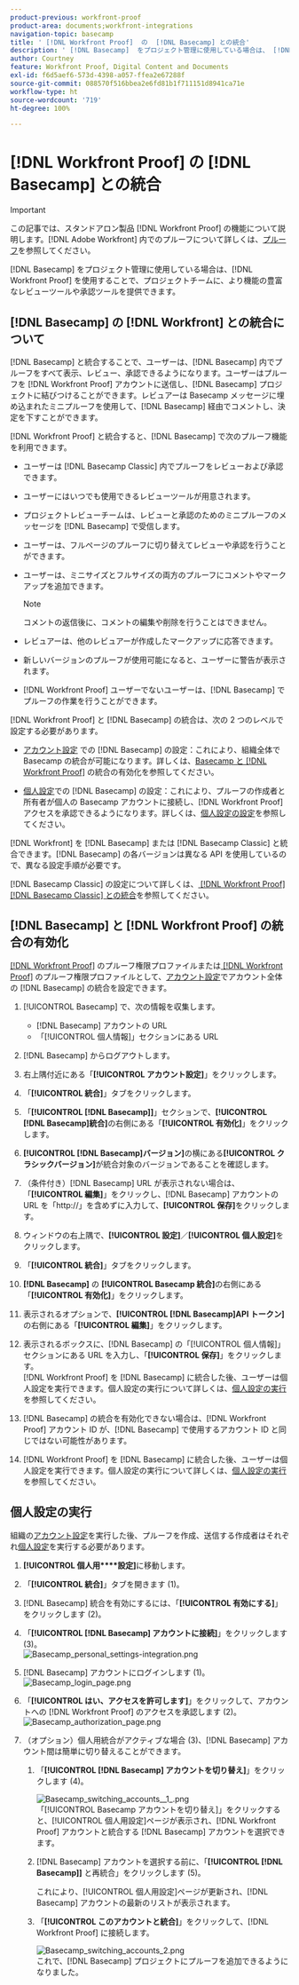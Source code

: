 ```yaml
---
product-previous: workfront-proof
product-area: documents;workfront-integrations
navigation-topic: basecamp
title: ' [!DNL Workfront Proof]  の  [!DNL Basecamp] との統合'
description: ' [!DNL Basecamp]  をプロジェクト管理に使用している場合は、 [!DNL Workfront Proof] を使用することで、プロジェクトチームに、より機能の豊富なレビューツールや承認ツールを提供できます。'
author: Courtney
feature: Workfront Proof, Digital Content and Documents
exl-id: f6d5aef6-573d-4398-a057-ffea2e67288f
source-git-commit: 088570f516bbea2e6fd81b1f711151d8941ca71e
workflow-type: ht
source-wordcount: '719'
ht-degree: 100%

---
```


# [!DNL Workfront Proof] の [!DNL Basecamp] との統合

>[!IMPORTANT]
>
>この記事では、スタンドアロン製品 [!DNL Workfront Proof] の機能について説明します。[!DNL Adobe Workfront] 内でのプルーフについて詳しくは、[プルーフ](../../../review-and-approve-work/proofing/proofing.md)を参照してください。

[!DNL Basecamp] をプロジェクト管理に使用している場合は、[!DNL Workfront Proof] を使用することで、プロジェクトチームに、より機能の豊富なレビューツールや承認ツールを提供できます。

## [!DNL Basecamp] の [!DNL Workfront] との統合について

[!DNL Basecamp] と統合することで、ユーザーは、[!DNL Basecamp] 内でプルーフをすべて表示、レビュー、承認できるようになります。ユーザーはプルーフを [!DNL Workfront Proof] アカウントに送信し、[!DNL Basecamp] プロジェクトに結びつけることができます。レビュアーは Basecamp メッセージに埋め込まれたミニプルーフを使用して、[!DNL Basecamp] 経由でコメントし、決定を下すことができます。

[!DNL Workfront Proof] と統合すると、[!DNL Basecamp] で次のプルーフ機能を利用できます。

* ユーザーは [!DNL Basecamp Classic] 内でプルーフをレビューおよび承認できます。
* ユーザーにはいつでも使用できるレビューツールが用意されます。
* プロジェクトレビューチームは、レビューと承認のためのミニプルーフのメッセージを [!DNL Basecamp] で受信します。
* ユーザーは、フルページのプルーフに切り替えてレビューや承認を行うことができます。
* ユーザーは、ミニサイズとフルサイズの両方のプルーフにコメントやマークアップを追加できます。

  >[!NOTE]
  >
  >コメントの返信後に、コメントの編集や削除を行うことはできません。

* レビュアーは、他のレビュアーが作成したマークアップに応答できます。
* 新しいバージョンのプルーフが使用可能になると、ユーザーに警告が表示されます。
* [!DNL Workfront Proof] ユーザーでないユーザーは、[!DNL Basecamp] でプルーフの作業を行うことができます。

[!DNL Workfront Proof] と [!DNL Basecamp] の統合は、次の 2 つのレベルで設定する必要があります。

* [アカウント設定](https://support.workfront.com/hc/ja-jp/sections/115000912147-Account-settings) での [!DNL Basecamp] の設定：これにより、組織全体で Basecamp の統合が可能になります。詳しくは、[Basecamp と  [!DNL Workfront Proof]](#enabling-the-basecamp-integration-with-workfront-proof) の統合の有効化を参照してください。

* [個人設定](https://support.workfront.com/hc/ja-jp/sections/115000921168-Personal-settings)での [!DNL Basecamp] の設定：これにより、プルーフの作成者と所有者が個人の Basecamp アカウントに接続し、[!DNL Workfront Proof] アクセスを承認できるようになります。詳しくは、[個人設定の設定](#configuring-personal-settings)を参照してください。

[!DNL Workfront] を [!DNL Basecamp] または [!DNL Basecamp Classic] と統合できます。[!DNL Basecamp] の各バージョンは異なる API を使用しているので、異なる設定手順が必要です。

[!DNL Basecamp Classic] の設定について詳しくは、[ [!DNL Workfront Proof]  [!DNL Basecamp Classic] との統合](https://support.workfront.com/knowledge/articles/115004234707/en-us?brand_id=662728&amp;return_to=%2Fhc%2Fen-us%2Farticles%2F115004234707)を参照してください。

## [!DNL Basecamp] と [!DNL Workfront Proof] の統合の有効化

[ [!DNL Workfront Proof]](../../../workfront-proof/wp-acct-admin/account-settings/proof-perm-profiles-in-wp.md) のプルーフ権限プロファイルまたは[ [!DNL Workfront Proof]](../../../workfront-proof/wp-acct-admin/account-settings/proof-perm-profiles-in-wp.md) のプルーフ権限プロファイルとして、[アカウント設定](https://support.workfront.com/hc/ja-jp/sections/115000912147-Account-settings)でアカウント全体の [!DNL Basecamp] の統合を設定できます。

1. [!UICONTROL Basecamp] で、次の情報を収集します。

   * [!DNL Basecamp] アカウントの URL
   * 「[!UICONTROL 個人情報]」セクションにある URL

1. [!DNL Basecamp] からログアウトします。
1. 右上隅付近にある「**[!UICONTROL アカウント設定]**」をクリックします。
1. 「**[!UICONTROL 統合]**」タブをクリックします。
1. 「**[!UICONTROL [!DNL Basecamp]]**」セクションで、**[!UICONTROL [!DNL Basecamp]統合]**&#x200B;の右側にある「**[!UICONTROL 有効化]**」をクリックします。

1. **[!UICONTROL [!DNL Basecamp]バージョン]**&#x200B;の横にある&#x200B;**[!UICONTROL クラシックバージョン]**&#x200B;が統合対象のバージョンであることを確認します。

1. （条件付き）[!DNL Basecamp] URL が表示されない場合は、「**[!UICONTROL 編集]**」をクリックし、[!DNL Basecamp] アカウントの URL を「http://」を含めずに入力して、**[!UICONTROL 保存]**&#x200B;をクリックします。

1. ウィンドウの右上隅で、**[!UICONTROL 設定]**／**[!UICONTROL 個人設定]**&#x200B;をクリックします。

1. 「**[!UICONTROL 統合]**」タブをクリックします。
1. **[!DNL Basecamp]** の **[!UICONTROL Basecamp 統合]**&#x200B;の右側にある「**[!UICONTROL 有効化]**」をクリックします。

1. 表示されるオプションで、**[!UICONTROL [!DNL Basecamp]API トークン]**&#x200B;の右側にある「**[!UICONTROL 編集]**」をクリックします。

1. 表示されるボックスに、[!DNL Basecamp] の「[!UICONTROL 個人情報]」セクションにある URL を入力し、「**[!UICONTROL 保存]**」をクリックします。\
   [!DNL Workfront Proof] を [!DNL Basecamp] に統合した後、ユーザーは個人設定を実行できます。個人設定の実行について詳しくは、[個人設定の実行](#configuring-personal-settings)を参照してください。

1. [!DNL Basecamp] の統合を有効化できない場合は、[!DNL Workfront Proof] アカウント ID が、[!DNL Basecamp] で使用するアカウント ID と同じではない可能性があります。
1. [!DNL Workfront Proof] を [!DNL Basecamp] に統合した後、ユーザーは個人設定を実行できます。個人設定の実行について詳しくは、[個人設定の実行](#configuring-personal-settings)を参照してください。

## 個人設定の実行

組織の[アカウント設定](https://support.workfront.com/hc/ja-jp/sections/115000912147-Account-settings)を実行した後、プルーフを作成、送信する作成者はそれぞれ[個人設定](https://support.workfront.com/hc/ja-jp/sections/115000921168-Personal-settings)を実行する必要があります。

1. **[!UICONTROL 個人用****設定]**&#x200B;に移動します。

1. 「**[!UICONTROL 統合]**」タブを開きます (1)。
1. [!DNL Basecamp] 統合を有効にするには、「**[!UICONTROL 有効にする]**」をクリックします (2)。
1. 「**[!UICONTROL [!DNL Basecamp] アカウントに接続]**」をクリックします (3)。\
   ![Basecamp_personal_settings-integration.png](assets/basecamp-personal-settings-integration-350x174.png)

1. [!DNL Basecamp] アカウントにログインします (1)。\
   ![Basecamp_login_page.png](assets/basecamp-login-page-350x107.png)

1. 「**[!UICONTROL はい、アクセスを許可します]**」をクリックして、アカウントへの [!DNL Workfront Proof] のアクセスを承認します (2)。\
   ![Basecamp_authorization_page.png](assets/basecamp-authorization-page-350x173.png)

1. （オプション）個人用統合がアクティブな場合 (3)、[!DNL Basecamp] アカウント間は簡単に切り替えることができます。

   1. 「**[!UICONTROL [!DNL Basecamp] アカウントを切り替え]**」をクリックします (4)。

      ![Basecamp_switching_accounts__1_.png](assets/basecamp-switching-accounts--1--350x179.png)\
      「[!UICONTROL Basecamp アカウントを切り替え]」をクリックすると、[!UICONTROL 個人用設定]ページが表示され、[!DNL Workfront Proof] アカウントと統合する [!DNL Basecamp] アカウントを選択できます。

   1. [!DNL Basecamp] アカウントを選択する前に、「**[!UICONTROL [!DNL Basecamp]]** と再統合」をクリックします (5)。

      これにより、[!UICONTROL 個人用設定]ページが更新され、[!DNL Basecamp] アカウントの最新のリストが表示されます。

   1. 「**[!UICONTROL このアカウントと統合]**」をクリックして、[!DNL Workfront Proof] に接続します。

      ![Basecamp_switching_accounts_2.png](assets/basecamp-switching-accounts-2-350x138.png)\
      これで、[!DNL Basecamp] プロジェクトにプルーフを追加できるようになりました。
